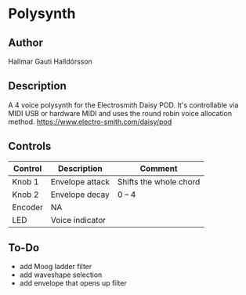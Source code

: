 # Polysynth

## Author

Hallmar Gauti Halldórsson



## Description
A 4 voice polysynth for the Electrosmith Daisy POD. It's controllable via MIDI USB or hardware MIDI and uses the round robin voice allocation method.
https://www.electro-smith.com/daisy/pod

## Controls
| Control | Description | Comment |
| --- | --- | --- |
| Knob 1 | Envelope attack | Shifts the whole chord |
| Knob 2 | Envelope decay | 0 – 4 |
| Encoder | NA | |
| LED | Voice indicator | |

## To-Do
* add Moog ladder filter
* add waveshape selection
* add envelope that opens up filter
  



